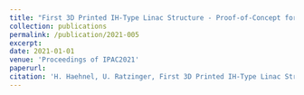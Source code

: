 ```yaml
--- 
title: "First 3D Printed IH-Type Linac Structure - Proof-of-Concept for Additive Manufacturing of Linac RF Cavities"
collection: publications
permalink: /publication/2021-005
excerpt: 
date: 2021-01-01
venue: 'Proceedings of IPAC2021'
paperurl:
citation: 'H. Haehnel, U. Ratzinger, First 3D Printed IH-Type Linac Structure - Proof-of-Concept for Additive Manufacturing of Linac RF Cavities, Proceedings of IPAC2021, MOPAB194 (2021)'
---
```

